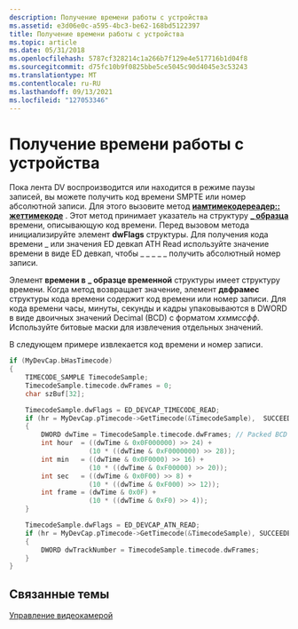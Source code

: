 ```yaml
---
description: Получение времени работы с устройства
ms.assetid: e3d06e0c-a595-4bc3-be62-168bd5122397
title: Получение времени работы с устройства
ms.topic: article
ms.date: 05/31/2018
ms.openlocfilehash: 5787cf328214c1a266b7f129e4e517716b1d04f8
ms.sourcegitcommit: d75fc10b9f0825bbe5ce5045c90d4045e3c53243
ms.translationtype: MT
ms.contentlocale: ru-RU
ms.lasthandoff: 09/13/2021
ms.locfileid: "127053346"
---
```

# <a name="getting-timecode-from-the-device"></a>Получение времени работы с устройства

Пока лента DV воспроизводится или находится в режиме паузы записей, вы можете получить код времени SMPTE или номер абсолютной записи. Для этого вызовите метод [**иамтимекодереадер:: жеттимекоде**](/windows/desktop/api/Strmif/nf-strmif-iamtimecodereader-gettimecode) . Этот метод принимает указатель на структуру [**\_ образца**](/windows/win32/api/strmif/ns-strmif-timecode_sample) времени, описывающую код времени. Перед вызовом метода инициализируйте элемент **dwFlags** структуры. Для получения кода времени \_ или значения ED девкап АТН Read используйте значение времени в виде ED девкап, чтобы \_ \_ \_ \_ \_ получить абсолютный номер записи.

Элемент **времени в** **\_ образце временной** структуры имеет структуру времени. Когда метод возвращает значение, элемент **двфрамес** структуры кода времени содержит код времени или номер записи. Для кода времени часы, минуты, секунды и кадры упаковываются в DWORD в виде двоичных значений Decimal (BCD) с форматом *ххммссфф*. Используйте битовые маски для извлечения отдельных значений.

В следующем примере извлекается код времени и номер записи.


```C++
if (MyDevCap.bHasTimecode)
{
    TIMECODE_SAMPLE TimecodeSample;
    TimecodeSample.timecode.dwFrames = 0;
    char szBuf[32];

    TimecodeSample.dwFlags = ED_DEVCAP_TIMECODE_READ;
    if (hr = MyDevCap.pTimecode->GetTimecode(&TimecodeSample),  SUCCEEDED(hr)) 
    {
        DWORD dwTime = TimecodeSample.timecode.dwFrames; // Packed BCD value.
        int hour  = ((dwTime & 0x0F000000) >> 24) + 
                    (10 * ((dwTime & 0xF0000000) >> 28));
        int min   = ((dwTime & 0x0F0000) >> 16) + 
                    (10 * ((dwTime & 0xF00000) >> 20));
        int sec   = ((dwTime & 0x0F00) >> 8) + 
                    (10 * ((dwTime & 0xF000) >> 12));
        int frame = (dwTime & 0x0F) + 
                    (10 * ((dwTime & 0xF0) >> 4));
    }

    TimecodeSample.dwFlags = ED_DEVCAP_ATN_READ;
    if (hr = MyDevCap.pTimecode->GetTimecode(&TimecodeSample), SUCCEEDED(hr)) 
    {
        DWORD dwTrackNumber = TimecodeSample.timecode.dwFrames;
    }
}
```



## <a name="related-topics"></a>Связанные темы

<dl> <dt>

[Управление видеокамерой](controlling-a-dv-camcorder.md)
</dt> </dl>

 

 
